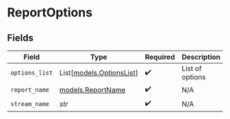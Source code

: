 # ReportOptions


## Fields

| Field                                                | Type                                                 | Required                                             | Description                                          |
| ---------------------------------------------------- | ---------------------------------------------------- | ---------------------------------------------------- | ---------------------------------------------------- |
| `options_list`                                       | List[[models.OptionsList](../models/optionslist.md)] | :heavy_check_mark:                                   | List of options                                      |
| `report_name`                                        | [models.ReportName](../models/reportname.md)         | :heavy_check_mark:                                   | N/A                                                  |
| `stream_name`                                        | *str*                                                | :heavy_check_mark:                                   | N/A                                                  |